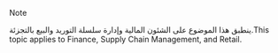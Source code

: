 > [!NOTE]
> <span data-ttu-id="33a98-101">ينطبق هذا الموضوع على الشئون المالية وإدارة سلسلة التوريد والبيع بالتجزئة.</span><span class="sxs-lookup"><span data-stu-id="33a98-101">This topic applies to Finance, Supply Chain Management, and Retail.</span></span> 
